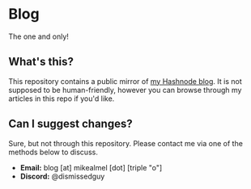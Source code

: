 # Blog
The one and only!

## What's this?
This repository contains a public mirror of [my Hashnode blog](https://blog.mikealmel.ooo). It is not supposed to be human-friendly, however you can browse through my articles in this repo if you'd like.

## Can I suggest changes?
Sure, but not through this repository. Please contact me via one of the methods below to discuss.

- **Email:** blog [at] mikealmel [dot] [triple "o"]
- **Discord:** @dismissedguy
